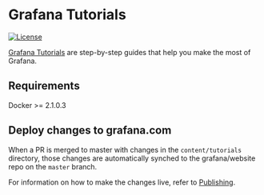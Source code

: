 # Grafana Tutorials

[![License](https://img.shields.io/github/license/grafana/grafana)](LICENSE)

[Grafana Tutorials](https://grafana.com/tutorials/) are step-by-step guides that help you make the most of Grafana.

## Requirements

Docker >= 2.1.0.3

## Deploy changes to grafana.com

When a PR is merged to master with changes in the `content/tutorials` directory, those changes are automatically synched to the grafana/website repo on the `master` branch.

For information on how to make the changes live, refer to [Publishing](https://github.com/grafana/website#publishing).
